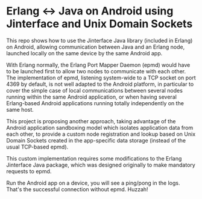 # Erlang <-> Java on Android using Jinterface and Unix Domain Sockets

This repo shows how to use the Jinterface Java library (included in Erlang)
on Android, allowing communication between Java and an Erlang node, launched
locally on the same device by the same Android app.

With Erlang normally, the Erlang Port Mapper Daemon (epmd) would have to
be launched first to allow two nodes to communicate with each other. The
implementation of epmd, listening system-wide to a TCP socket on port 4369
by default, is not well adapted to the Android platform, in particular to
cover the simple case of local communications between several nodes running
within the same Android application, or when having several Erlang-based
Android applications running totally independently on the same host.

This project is proposing another approach, taking advantage of the Android
application sandboxing model which isolates application data from each other,
to provide a custom node registration and lookup based on Unix Domain Sockets
created in the app-specific data storage (instead of the usual TCP-based epmd).

This custom implementation requires some modifications to the Erlang Jinterface
Java package, which was designed originally to make mandatory requests to epmd.

Run the Android app on a device, you will see a ping/pong in the logs.
That's the successful connection without epmd. Huzzah!
